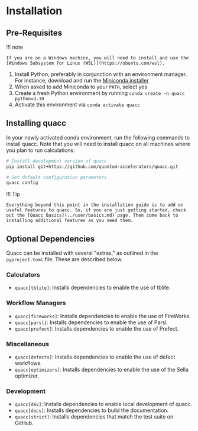 # Installation

## Pre-Requisites

!!! note

    If you are on a Windows machine, you will need to install and use the [Windows Subsystem for Linux (WSL)](https://ubuntu.com/wsl).

1. Install Python, preferably in conjunction with an environment manager. For instance, download and run the [Miniconda installer](https://docs.conda.io/en/latest/miniconda.html)
2. When asked to add Miniconda to your `PATH`, select yes
3. Create a fresh Python environment by running `conda create -n quacc python=3.10`
4. Activate this environment via `conda activate quacc`

## Installing quacc

In your newly activated conda environment, run the following commands to install quacc. Note that you will need to install quacc on all machines where you plan to run calculations.

```bash
# Install development version of quacc
pip install git+https://github.com/quantum-accelerators/quacc.git

# Set default configuration parameters
quacc config
```

!!! Tip

    Everything beyond this point in the installation guide is to add on useful features to quacc. So, if you are just getting started, check out the [Quacc Basics](../user/basics.md) page. Then come back to installing additional features as you need them.

## Optional Dependencies

Quacc can be installed with several "extras," as outlined in the `pyproject.toml` file. These are described below.

### Calculators

- `quacc[tblite]`: Installs dependencies to enable the use of tblite.

### Workflow Managers

- `quacc[fireworks]`: Installs dependencies to enable the use of FireWorks.
- `quacc[parsl]`: Installs dependencies to enable the use of Parsl.
- `quacc[prefect]`: Installs dependencies to enable the use of Prefect.

### Miscellaneous

- `quacc[defects]`: Installs dependencies to enable the use of defect workflows.
- `quacc[optimizers]`: Installs dependencies to enable the use of the Sella optimizer.

### Development

- `quacc[dev]`: Installs dependencies to enable local development of quacc.
- `quacc[docs]`: Installs dependencies to build the documentation.
- `quacc[strict]`: Installs dependencies that match the test suite on GitHub.
